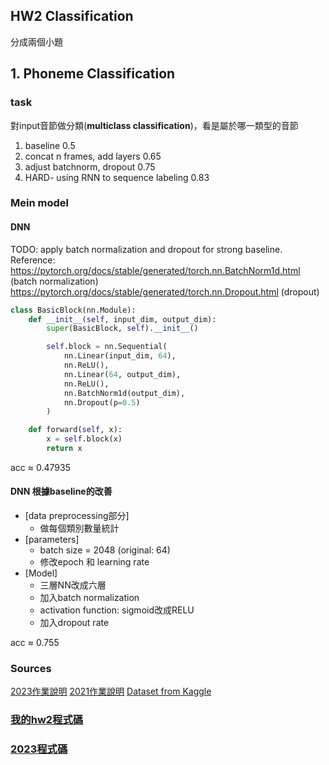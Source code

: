 ## HW2 Classification

分成兩個小題

## 1. Phoneme Classification

### task

對input音節做分類(**multiclass classification**)，看是屬於哪一類型的音節

1. baseline 0.5
2. concat n frames, add layers 0.65
3. adjust batchnorm, dropout 0.75
4. HARD- using RNN to sequence labeling 0.83

### Mein model

#### DNN

TODO: apply batch normalization and dropout for strong baseline.
Reference:
<https://pytorch.org/docs/stable/generated/torch.nn.BatchNorm1d.html> (batch normalization)
<https://pytorch.org/docs/stable/generated/torch.nn.Dropout.html> (dropout)

```python
class BasicBlock(nn.Module):
    def __init__(self, input_dim, output_dim):
        super(BasicBlock, self).__init__()

        self.block = nn.Sequential(
            nn.Linear(input_dim, 64),
            nn.ReLU(),
            nn.Linear(64, output_dim),
            nn.ReLU(),
            nn.BatchNorm1d(output_dim),
            nn.Dropout(p=0.5)
        )

    def forward(self, x):
        x = self.block(x)
        return x
```

acc ≈ 0.47935

#### DNN 根據baseline的改善

* [data preprocessing部分]
  * 做每個類別數量統計
* [parameters]
  * batch size = 2048 (original: 64)
  * 修改epoch 和 learning rate
* [Model]
  * 三層NN改成六層
  * 加入batch normalization
  * activation function: sigmoid改成RELU
  * 加入dropout rate

acc ≈ 0.755

### Sources

[2023作業說明](https://speech.ee.ntu.edu.tw/~hylee/ml/ml2023-course-data/HW02+%E8%81%BD%E6%B8%AC.pdf)
[2021作業說明](https://speech.ee.ntu.edu.tw/~hylee/ml/ml2021-course-data/hw/HW02/HW02.pdf)
[Dataset from Kaggle](https://www.kaggle.com/c/ml2021spring-hw2/data)

### [我的hw2程式碼](https://colab.research.google.com/drive/1084OFWDsoSKlUIHJZe7PxWvNHLLp2EA_?usp=sharing)

### [2023程式碼](https://colab.research.google.com/drive/1itfh89-wVeR5c5_St5W0hvYJyQKITVEX?usp=sharing)
